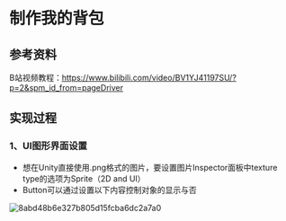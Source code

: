 # 制作我的背包
## 参考资料

B站视频教程：https://www.bilibili.com/video/BV1YJ41197SU/?p=2&spm_id_from=pageDriver

## 实现过程
### 1、UI图形界面设置
* 想在Unity直接使用.png格式的图片，要设置图片Inspector面板中texture type的选项为Sprite（2D and UI）
* Button可以通过设置以下内容控制对象的显示与否

![8abd48b6e327b805d15fcba6dc2a7a0](https://user-images.githubusercontent.com/68037461/126873534-db447df4-9570-47b6-ba12-3d4683da9d1d.png)
